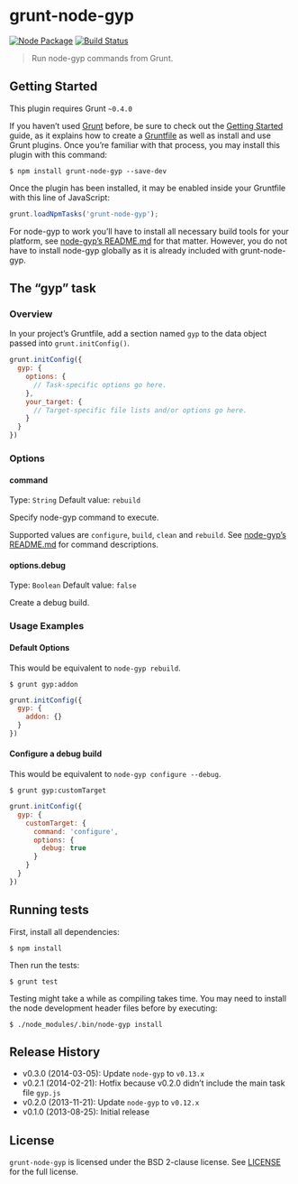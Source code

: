 # grunt-node-gyp

[![Node Package](http://img.shields.io/npm/v/grunt-node-gyp.svg)](https://www.npmjs.org/package/grunt-node-gyp)
[![Build Status](http://img.shields.io/travis/SonicHedgehog/grunt-node-gyp/develop.svg)](https://travis-ci.org/SonicHedgehog/grunt-node-gyp)

> Run node-gyp commands from Grunt.

## Getting Started

This plugin requires Grunt `~0.4.0`

If you haven’t used [Grunt](http://gruntjs.com/) before, be sure to check out the [Getting Started](http://gruntjs.com/getting-started) guide, as it explains how to create a [Gruntfile](http://gruntjs.com/sample-gruntfile) as well as install and use Grunt plugins. Once you’re familiar with that process, you may install this plugin with this command:

```shell
$ npm install grunt-node-gyp --save-dev
```

Once the plugin has been installed, it may be enabled inside your Gruntfile with this line of JavaScript:

```js
grunt.loadNpmTasks('grunt-node-gyp');
```

For node-gyp to work you’ll have to install all necessary build tools for your platform, see [node-gyp’s README.md](https://github.com/TooTallNate/node-gyp#installation) for that matter. However, you do not have to install node-gyp globally as it is already included with grunt-node-gyp.

## The “gyp” task

### Overview

In your project’s Gruntfile, add a section named `gyp` to the data object passed into `grunt.initConfig()`.

```js
grunt.initConfig({
  gyp: {
    options: {
      // Task-specific options go here.
    },
    your_target: {
      // Target-specific file lists and/or options go here.
    }
  }
})
```

### Options

#### command

Type: `String`
Default value: `rebuild`

Specify node-gyp command to execute.

Supported values are `configure`, `build`, `clean` and `rebuild`. See [node-gyp’s README.md](https://github.com/TooTallNate/node-gyp#commands) for command descriptions.

#### options.debug

Type: `Boolean`
Default value: `false`

Create a debug build.

### Usage Examples

#### Default Options

This would be equivalent to `node-gyp rebuild`.

```shell
$ grunt gyp:addon
```

```js
grunt.initConfig({
  gyp: {
    addon: {}
  }
})
```

#### Configure a debug build

This would be equivalent to `node-gyp configure --debug`.

```shell
$ grunt gyp:customTarget
```

```js
grunt.initConfig({
  gyp: {
    customTarget: {
      command: 'configure',
      options: {
        debug: true
      }
    }
  }
})
```

## Running tests

First, install all dependencies:

```shell
$ npm install
```

Then run the tests:

```shell
$ grunt test
```

Testing might take a while as compiling takes time. You may need to install the node development header files before by executing:

```shell
$ ./node_modules/.bin/node-gyp install
```

## Release History

- v0.3.0 (2014-03-05): Update `node-gyp` to `v0.13.x`
- v0.2.1 (2014-02-21): Hotfix because v0.2.0 didn’t include the main task file `gyp.js`
- v0.2.0 (2013-11-21): Update `node-gyp` to `v0.12.x`
- v0.1.0 (2013-08-25): Initial release

## License

`grunt-node-gyp` is licensed under the BSD 2-clause license. See [LICENSE](./LICENSE) for the full license.
